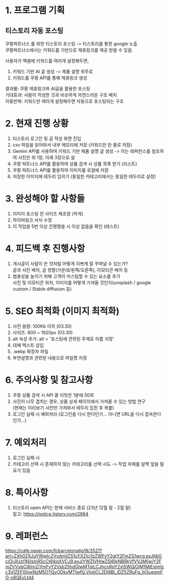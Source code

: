 # 1. 프로그램 기획
## 티스토리 자동 포스팅

쿠팡파트너스 를 위한 티스토리 포스팅 -> 티스토리를 통한 google 노출  
쿠팡파트너스에서는 키워드를 기반으로 제휴링크를 제공 받을 수 있음.  

사용자가 엑셀에 키워드를 여러개 설정해두면,  
1. 키워드 기반 AI 글 생성 -> 제품 설명 위주로
2. 키워드를 쿠팡 API를 통해 제휴링크 생성

결과물: 쿠팡 제휴링크와 AI글을 활용한 포스팅  
기대효과: 사람이 작성한 것과 비슷하게 자연스러운 구조 배치  
자동반복: 키워드만 여러개 설정해두면 자동으로 포스팅되는 구조  

# 2. 현재 진행 상황
1. 티스토리 로그인 및 글 작성 화면 진입  
2. csv 파일을 읽어와서 내부 메모리에 저장 (키워드만 한 줄로 저장)  
3. Gemini API를 사용하여 키워드 기반 제품 설명 글 생성  -> 이는 레퍼런스를 참조하여 사진은 위 1장, 아래 3장으로 설
4. 쿠팡 파트너스 API를 활용하여 상품 검색 시 상품 목록 받기 (리스트)
5. 쿠팡 파트너스 API를 활용하여 이미지를 로컬에 저장
6. 저장한 이미지에 테두리 입히기 (동일한 카테고리에서는 동일한 테두리로 설정)

# 3. 완성해야 할 사항들
1. 이미지 포스팅 전 사이즈 재조정 (작게)
2. 하이퍼링크 서식 수정
3. 이 작업을 5번 이상 진행했을 시 이상 없음을 확인 (테스트)

# 4. 피드백 후 진행사항
1. 게시글이 사람이 쓴 것처럼 어떻게 이쁘게 잘 꾸며낼 수 있는가?  
   글과 사진 배치, 글 정렬(가운데/왼쪽/오른쪽), 이모티콘 배치 등
2. 범용성을 높이기 위해 고객이 커스텀할 수 있는 요소를 추가  
   사진 및 이모티콘 위치, 이미지를 어떻게 가져올 것인지(unsplash / google custom / Stable diffusion 등)

# 5. SEO 최적화 (이미지 최적화)
1. 사진 용량: 100Kb 이하 (03.30)
2. 사이즈: 800 ~ 1920px (03.30)
3. alt 속성 추가: alt = '포스팅에 관련된 주제로 이름 지정'
4. 대체 텍스트 삽입
5. .webp 확장자 파일
6. 부연설명과 관련된 내용으로 파일명 지정

# 6. 주의사항 및 참고사항
1. 쿠팡 상품 검색 시 API 콜 리밋은 1분에 50회
2. 사진이 너무 겹치는 경우, 상품 상세 페이지에서 가져올 수 있는 방법 연구  
   (현재는 미리보기 사진만 가져와서 테두리 입힌 후 복붙)
3. 로그인 실패 시 예외처리 (로그인을 다시 한다던가... 아니면 URL을 다시 접속한다던가...)

# 7. 예외처리
1. 로그인 실패 시
2. 카테고리 선택 시 존재하지 않는 카테고리를 선택 시도 -> 작업 자체를 살짝 엎을 필요가 있음

# 8. 특이사항
1. 티스토리 open API는 현재 서비스 종료 (23년 12월 말 - 2월 말)  
   참고: https://notice.tistory.com/2664

# 9. 레퍼런스
https://cafe.naver.com/fcbarcelonatip18/3521?art=ZXh0ZXJuYWwtc2VydmljZS1uYXZlci1zZWFyY2gtY2FmZS1wcg.eyJhbGciOiJIUzI1NiIsInR5cCI6IkpXVCJ9.eyJjYWZlVHlwZSI6IkNBRkVfVVJMIiwiY2FmZVVybCI6ImZjYmFyY2Vsb25hdGlwMTgiLCJhcnRpY2xlSWQiOjM1MjEsImlzc3VlZEF0IjoxNzM5OTQyODkyMTIwfQ.VjotjCL2Di9Bl_iDZ5ZRuFq_hl3ueqmFO-o8QEvLtd4
